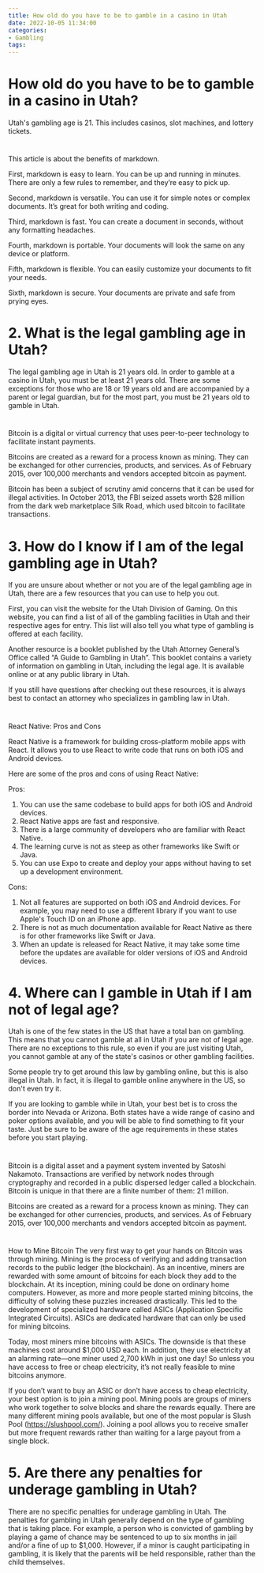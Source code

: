 ```yaml
---
title: How old do you have to be to gamble in a casino in Utah
date: 2022-10-05 11:34:00
categories:
- Gambling
tags:
---
```



#  How old do you have to be to gamble in a casino in Utah?

Utah's gambling age is 21. This includes casinos, slot machines, and lottery tickets.

#  

This article is about the benefits of markdown.

First, markdown is easy to learn. You can be up and running in minutes. There are only a few rules to remember, and they’re easy to pick up.

Second, markdown is versatile. You can use it for simple notes or complex documents. It’s great for both writing and coding.

Third, markdown is fast. You can create a document in seconds, without any formatting headaches.

Fourth, markdown is portable. Your documents will look the same on any device or platform.

Fifth, markdown is flexible. You can easily customize your documents to fit your needs.

Sixth, markdown is secure. Your documents are private and safe from prying eyes.

# 2. What is the legal gambling age in Utah?

The legal gambling age in Utah is 21 years old. In order to gamble at a casino in Utah, you must be at least 21 years old. There are some exceptions for those who are 18 or 19 years old and are accompanied by a parent or legal guardian, but for the most part, you must be 21 years old to gamble in Utah.

#  

Bitcoin is a digital or virtual currency that uses peer-to-peer technology to facilitate instant payments.

Bitcoins are created as a reward for a process known as mining. They can be exchanged for other currencies, products, and services. As of February 2015, over 100,000 merchants and vendors accepted bitcoin as payment.

Bitcoin has been a subject of scrutiny amid concerns that it can be used for illegal activities. In October 2013, the FBI seized assets worth $28 million from the dark web marketplace Silk Road, which used bitcoin to facilitate transactions.

#  

# 3. How do I know if I am of the legal gambling age in Utah?

If you are unsure about whether or not you are of the legal gambling age in Utah, there are a few resources that you can use to help you out.

First, you can visit the website for the Utah Division of Gaming. On this website, you can find a list of all of the gambling facilities in Utah and their respective ages for entry. This list will also tell you what type of gambling is offered at each facility.

Another resource is a booklet published by the Utah Attorney General’s Office called “A Guide to Gambling in Utah”. This booklet contains a variety of information on gambling in Utah, including the legal age. It is available online or at any public library in Utah.

If you still have questions after checking out these resources, it is always best to contact an attorney who specializes in gambling law in Utah.

#  

React Native: Pros and Cons

React Native is a framework for building cross-platform mobile apps with React. It allows you to use React to write code that runs on both iOS and Android devices.

Here are some of the pros and cons of using React Native:

Pros:

1. You can use the same codebase to build apps for both iOS and Android devices.
2. React Native apps are fast and responsive.
3. There is a large community of developers who are familiar with React Native.
4. The learning curve is not as steep as other frameworks like Swift or Java.
5. You can use Expo to create and deploy your apps without having to set up a development environment.

Cons:
1. Not all features are supported on both iOS and Android devices. For example, you may need to use a different library if you want to use Apple's Touch ID on an iPhone app.
2. There is not as much documentation available for React Native as there is for other frameworks like Swift or Java.
3. When an update is released for React Native, it may take some time before the updates are available for older versions of iOS and Android devices.

# 4. Where can I gamble in Utah if I am not of legal age?

Utah is one of the few states in the US that have a total ban on gambling. This means that you cannot gamble at all in Utah if you are not of legal age. There are no exceptions to this rule, so even if you are just visiting Utah, you cannot gamble at any of the state's casinos or other gambling facilities.

Some people try to get around this law by gambling online, but this is also illegal in Utah. In fact, it is illegal to gamble online anywhere in the US, so don't even try it.

If you are looking to gamble while in Utah, your best bet is to cross the border into Nevada or Arizona. Both states have a wide range of casino and poker options available, and you will be able to find something to fit your taste. Just be sure to be aware of the age requirements in these states before you start playing.

#  

Bitcoin is a digital asset and a payment system invented by Satoshi Nakamoto. Transactions are verified by network nodes through cryptography and recorded in a public dispersed ledger called a blockchain. Bitcoin is unique in that there are a finite number of them: 21 million.

Bitcoins are created as a reward for a process known as mining. They can be exchanged for other currencies, products, and services. As of February 2015, over 100,000 merchants and vendors accepted bitcoin as payment.

#  

How to Mine Bitcoin
The very first way to get your hands on Bitcoin was through mining. Mining is the process of verifying and adding transaction records to the public ledger (the blockchain). As an incentive, miners are rewarded with some amount of bitcoins for each block they add to the blockchain. At its inception, mining could be done on ordinary home computers. However, as more and more people started mining bitcoins, the difficulty of solving these puzzles increased drastically. This led to the development of specialized hardware called ASICs (Application Specific Integrated Circuits). ASICs are dedicated hardware that can only be used for mining bitcoins.

Today, most miners mine bitcoins with ASICs. The downside is that these machines cost around $1,000 USD each. In addition, they use electricity at an alarming rate—one miner used 2,700 kWh in just one day! So unless you have access to free or cheap electricity, it’s not really feasible to mine bitcoins anymore.

If you don’t want to buy an ASIC or don’t have access to cheap electricity, your best option is to join a mining pool. Mining pools are groups of miners who work together to solve blocks and share the rewards equally. There are many different mining pools available, but one of the most popular is Slush Pool (https://slushpool.com/). Joining a pool allows you to receive smaller but more frequent rewards rather than waiting for a large payout from a single block.

# 5. Are there any penalties for underage gambling in Utah?

There are no specific penalties for underage gambling in Utah. The penalties for gambling in Utah generally depend on the type of gambling that is taking place. For example, a person who is convicted of gambling by playing a game of chance may be sentenced to up to six months in jail and/or a fine of up to $1,000. However, if a minor is caught participating in gambling, it is likely that the parents will be held responsible, rather than the child themselves.